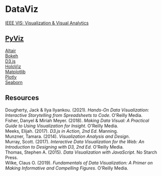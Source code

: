 # DataViz

[IEEE VIS: Visualization & Visual Analytics](http://ieeevis.org/year/2021/welcome)<br>

## [PyViz](https://pyviz.org)

[Altair](https://altair-viz.github.io)<br>
[Bokeh](https://bokeh.org)<br>
[D3.js](https://d3js.org)<br>
[HoloViz](https://holoviz.org)<br>
[Matplotlib](https://matplotlib.org/stable/index.html)<br>
[Plotly](https://plotly.com/python/)<br>
[Seaborn](https://seaborn.pydata.org)<br>

## Resources

Dougherty, Jack & Ilya Ilyankou. (2021). _Hands-On Data Visualization: Interactive Storytelling from Spreadsheets to Code_. O'Reilly Media.<br>
Fisher, Danyel & Miriah Meyer. (2018). _Making Data Visual: A Practical Guide to Using Visualization for Insight_. O'Reilly Media.<br>
Meeks, Elijah. (2017). _D3.js in Action, 2nd Ed_. Manning.<br>
Munzner, Tamara. (2014). _Visualization Analysis and Design_.<br>
Murray, Scott. (2017). _Interactive Data Visualization for the Web: An Introduction to Designing with D3, 2nd Ed_. O'Reilly Media.<br>
Thomas, Stephen A. (2015). _Data Visualization with JavaScript_. No Starch Press.<br>
Wilke, Claus O. (2019). _Fundamentals of Data Visualization: A Primer on Making Informative and Compelling Figures_. O'Reilly Media.<br>
